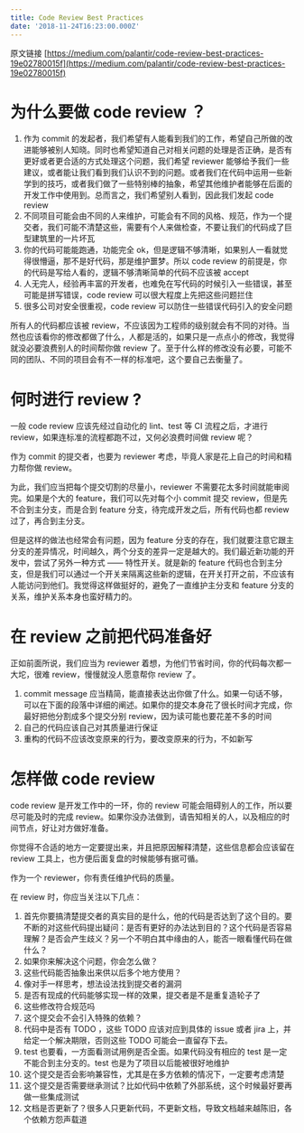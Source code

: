 ```yaml
---
title: Code Review Best Practices
date: '2018-11-24T16:23:00.000Z'
---
```


原文链接 [https://medium.com/palantir/code-review-best-practices-19e02780015f](https://medium.com/palantir/code-review-best-practices-19e02780015f)
# 为什么要做 code review ？
1. 作为 commit 的发起者，我们希望有人能看到我们的工作，希望自己所做的改进能够被别人知晓。同时也希望知道自己对相关问题的处理是否正确，是否有更好或者更合适的方式处理这个问题，我们希望 reviewer 能够给予我们一些建议，或者能让我们看到我们认识不到的问题。或者我们在代码中运用一些新学到的技巧，或者我们做了一些特别棒的抽象，希望其他维护者能够在后面的开发工作中使用到。总而言之，我们希望别人看到，因此我们发起 code review
2. 不同项目可能会由不同的人来维护，可能会有不同的风格、规范，作为一个提交者，我们可能不清楚这些，需要有个人来做检查，不要让我们的代码成了巨型建筑里的一片坏瓦
3. 你的代码可能能跑通，功能完全 ok，但是逻辑不够清晰，如果别人一看就觉得很懵逼，那不是好代码，那是维护噩梦。所以 code review 的前提是，你的代码是写给人看的，逻辑不够清晰简单的代码不应该被 accept
4. 人无完人，经验再丰富的开发者，也难免在写代码的时候引入一些错误，甚至可能是拼写错误，code review 可以很大程度上先把这些问题拦住
5. 很多公司对安全很重视，code review 可以防住一些错误代码引入的安全问题

所有人的代码都应该被 review，不应该因为工程师的级别就会有不同的对待。当然也应该看你的修改都做了什么，人都是活的，如果只是一点点小的修改，我觉得就没必要浪费别人的时间帮你做 review 了。至于什么样的修改没有必要，可能不同的团队、不同的项目会有不一样的标准吧，这个要自己去衡量了。
# 何时进行 review ?
一般 code review 应该先经过自动化的 lint、test 等 CI 流程之后，才进行 review，如果连标准的流程都跑不过，又何必浪费时间做 review 呢？

作为 commit 的提交者，也要为 reviewer 考虑，毕竟人家是花上自己的时间和精力帮你做 review。

为此，我们应当把每个提交切割的尽量小，reviewer 不需要花太多时间就能审阅完。如果是个大的 feature，我们可以先对每个小 commit 提交 review，但是先不合到主分支，而是合到 feature 分支，待完成开发之后，所有代码也都 review 过了，再合到主分支。

但是这样的做法也经常会有问题，因为 feature 分支的存在，我们就要注意它跟主分支的差异情况，时间越久，两个分支的差异一定是越大的。我们最近新功能的开发中，尝试了另外一种方式 —— 特性开关。就是新的 feature 代码也合到主分支，但是我们可以通过一个开关来隔离这些新的逻辑，在开关打开之前，不应该有人能访问到他们。我觉得这样做挺好的，避免了一直维护主分支和 feature 分支的关系，维护关系本身也蛮好精力的。

# 在 review 之前把代码准备好
正如前面所说，我们应当为 reviewer 着想，为他们节省时间，你的代码每次都一大坨，很难 review，慢慢就没人愿意帮你 review 了。
1. commit message 应当精简，能直接表达出你做了什么。如果一句话不够，可以在下面的段落中详细的阐述。如果你的提交本身花了很长时间才完成，你最好把他分割成多个提交分别 review，因为读可能也要花差不多的时间
2. 自己的代码应该自己对其质量进行保证
3. 重构的代码不应该改变原来的行为，要改变原来的行为，不如新写
# 怎样做 code review
code review 是开发工作中的一环，你的 review 可能会阻碍别人的工作，所以要尽可能及时的完成 review。如果你没办法做到，请告知相关的人，以及相应的时间节点，好让对方做好准备。

你觉得不合适的地方一定要提出来，并且把原因解释清楚，这些信息都会应该留在 review 工具上，也方便后面复盘的时候能够有据可循。

作为一个 reviewer，你有责任维护代码的质量。

在 review 时，你应当关注以下几点：

1. 首先你要搞清楚提交者的真实目的是什么，他的代码是否达到了这个目的。要不断的对这些代码提出疑问：是否有更好的办法达到目的？这个代码是否容易理解？是否会产生歧义？另一个不明白其中缘由的人，能否一眼看懂代码在做什么？
2. 如果你来解决这个问题，你会怎么做？
3. 这些代码能否抽象出来供以后多个地方使用？
4. 像对手一样思考，想法设法找到提交者的漏洞
5. 是否有现成的代码能够实现一样的效果，提交者是不是重复造轮子了
6. 这些修改符合规范吗
7. 这个提交会不会引入特殊的依赖？
8. 代码中是否有 TODO ，这些 TODO 应该对应到具体的 issue 或者 jira 上，并给定一个解决期限，否则这些 TODO 可能会一直留存下去。
9. test 也要看，一方面看测试用例是否全面。如果代码没有相应的 test 是一定不能合到主分支的。test 也是为了项目以后能被很好地维护
10. 这个提交是否会影响兼容性，尤其是在多方依赖的情况下，一定要考虑清楚
11. 这个提交是否需要继承测试？比如代码中依赖了外部系统，这个时候最好要再做一些集成测试
12. 文档是否更新了？很多人只更新代码，不更新文档，导致文档越来越陈旧，各个依赖方怨声载道

